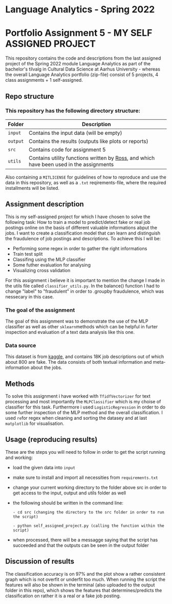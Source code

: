 
# Language Analytics - Spring 2022
# Portfolio Assignment 5 - MY SELF ASSIGNED PROJECT

This repository contains the code and descriptions from the last assigned project of the Spring 2022 module Language Analytics as part of the bachelor's tilvalg in Cultural Data Science at Aarhus University - whereas the overall Language Analytics portfolio (zip-file) consist of 5 projects, 4 class assignments + 1 self-assigned.

## Repo structure
### This repository has the following directory structure:

| **Folder** | **Description** |
| ----------- | ----------- |
| ```input``` | Contains the input data (will be empty) |
| ```output``` | Contains the results (outputs like plots or reports)  |
| ```src``` | Contains code for assignment 5 |
| ```utils``` | Contains utility functions written by [Ross](https://pure.au.dk/portal/en/persons/ross-deans-kristensenmclachlan(29ad140e-0785-4e07-bdc1-8af12f15856c).html), and which have been used in the assignments |

Also containing a ```MITLICENSE``` for guidelines of how to reproduce and use the data in this repository, as well as a ```.txt``` reqirements-file, where the required installments will be listed.

## Assignment description
This is my self-assigned project for which I have chosen to solve the following task:
How to train a model to predict/detect fake or real job postings online on the basis of different valuable informations abput the jobs. I want to create a classification model that can learn and distinguish the fraudulence of job postings and descriptions. To achieve this I will be:
- Performing some regex in order to gather the right informations
- Train test split
- Classifing using the MLP classifier 
- Some futher evaluation for analysing 
- Visualizing cross validation 

For this assignment i believe it is important to mention the change I made in the utils file called ```classifier_utils.py```. In the balance() function I had to change "label" to "fraudulent" in order to .groupby fraudulence, which was nessecary in this case. 

### The goal of the assignment 
The goal of this assignment was to demonstrate the use of the MLP classifier as well as other ```sklearn```methods which can be helpful in furter inspection and evaluation of a text data analysis like this one. 

### Data source
This dataset is from [kaggle](https://www.kaggle.com/datasets/shivamb/real-or-fake-fake-jobposting-prediction), and contains 18K job descriptions out of which about 800 are fake. The data consists of both textual information and meta-information about the jobs.


## Methods
To solve this assignment i have worked with ```TfidfVectorizer``` for text processing and most importantly the ```MLPClassifier``` which is my choise of classifier for this task. Furthermore i used ```LogisticRegression``` in order to do some further inspection of the MLP method and the overall classification. I used ```re```for regex when cleaning and sorting the datasey and at last ```matplotlib``` for visualisation.

## Usage (reproducing results)
These are the steps you will need to follow in order to get the script running and working:
- load the given data into ```input```
- make sure to install and import all necessities from ```requirements.txt``` 
- change your current working directory to the folder above src in order to get access to the input, output and utils folder as well 
- the following should be written in the command line:

      - cd src (changing the directory to the src folder in order to run the script)
      
      - python self_assigned_project.py (calling the function within the script)
      
- when processed, there will be a messagge saying that the script has succeeded and that the outputs can be seen in the output folder 



## Discussion of results
The classification accuracy is on 97% and the plot show a rather consistent graph which is not overfit or underfit too much. When running the script the features will also be shown in the terminal (also uploaded to the output folder in this repo), which shows the features that determines/predicts the classification on rather it is a real or a fake job posting. 


